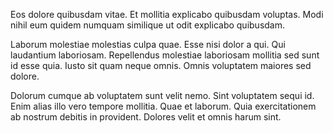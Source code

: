 Eos dolore quibusdam vitae. Et mollitia explicabo quibusdam voluptas. Modi nihil eum quidem numquam similique ut odit explicabo quibusdam.
 Laborum molestiae molestias culpa quae. Esse nisi dolor a qui. Qui laudantium laboriosam. Repellendus molestiae laboriosam mollitia sed sunt id esse quia. Iusto sit quam neque omnis. Omnis voluptatem maiores sed dolore.
 Dolorum cumque ab voluptatem sunt velit nemo. Sint voluptatem sequi id. Enim alias illo vero tempore mollitia. Quae et laborum. Quia exercitationem ab nostrum debitis in provident. Dolores velit et omnis harum sint.